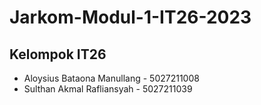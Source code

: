 # Jarkom-Modul-1-IT26-2023

## Kelompok IT26
* Aloysius Bataona Manullang - 5027211008
* Sulthan Akmal Rafliansyah - 5027211039
